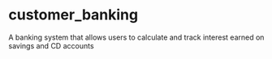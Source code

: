 # customer_banking
A banking system that allows users to calculate and track interest earned on savings and CD accounts
